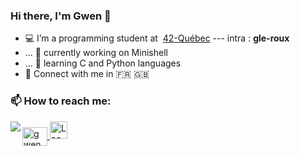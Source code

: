 ### Hi there, I'm Gwen 👋

- 💻 I’m a programming student at &nbsp;<a target="_blank" href="https://42quebec.com/">42-Québec</a> --- intra : <b>gle-roux</b>
- ... 🔭 currently working on Minishell
- ... 🌱 learning C and Python languages
- 💬 Connect with me in 🇫🇷 🇬🇧

### 📫 How to reach me:   
<a href="mailto:gwenola.leroux@gmail.com?"><img align="left" src="https://img.shields.io/badge/gmail-%23DD0031.svg?&style=for-the-badge&logo=gmail&logoColor=white"/>
</a>
<a href="linkedin.com/in/gwenola-leroux"><img align="center" src="https://raw.githubusercontent.com/rahuldkjain/github-profile-readme-generator/master/src/images/icons/Social/linked-in-alt.svg" alt="gwenola-leroux" height="30" width="40"/> 
</a>
<a href="https://discordapp.com/users/692156635644428348"><img alt="Laouede's Discord" width="28px" src="https://raw.githubusercontent.com/peterthehan/peterthehan/master/assets/discord.svg" />
</a>
